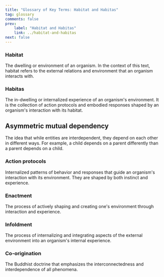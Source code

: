 ```yaml
---
title: "Glossary of Key Terms: Habitat and Habitas"
tag: glossary
comments: false
prev:
    label: "Habitat and Habitas"
    link: ../habitat-and-habitas
next: false
---
```


### Habitat
The dwelling or environment of an organism. In the context of this text, habitat refers to the external relations and environment that an organism interacts with.

### Habitas
The in-dwelling or internalized experience of an organism's environment. It is the collection of action protocols and embodied responses shaped by an organism's interaction with its habitat.

## Asymmetric mutual dependency
The idea that while entities are interdependent, they depend on each other in different ways. For example, a child depends on a parent differently than a parent depends on a child.

### Action protocols
Internalized patterns of behavior and responses that guide an organism's interaction with its environment. They are shaped by both instinct and experience.

### Enactment
The process of actively shaping and creating one's environment through interaction and experience.

### Infoldment
The process of internalizing and integrating aspects of the external environment into an organism's internal experience.

### Co-origination
The Buddhist doctrine that emphasizes the interconnectedness and interdependence of all phenomena.
